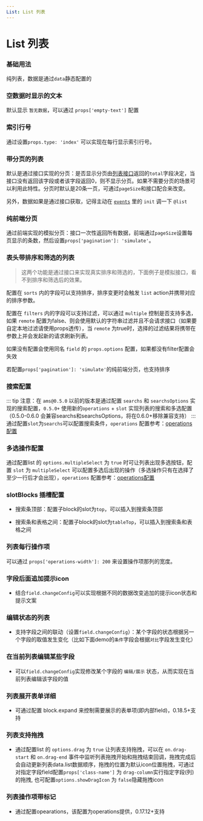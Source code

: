 ```yaml
---
List: List 列表
---
```

# List 列表

### 基础用法

纯列表，数据是通过`data`静态配置的

<ClientOnly>
<block-list-demo blockName="defaultList" onlineDemo="https://codepen.io/w3cmark/pen/YzKjJxN"/>
</ClientOnly>

### 空数据时显示的文本

默认显示 `暂无数据`，可以通过 `props['empty-text']` 配置

<ClientOnly>
<block-list-demo blockName="emptyList" onlineDemo="https://codepen.io/w3cmark/pen/PoYezzY"/>
</ClientOnly>

### 索引行号<Badge text="0.9.1+"/>

通过设置`props.type: 'index'` 可以实现在每行显示索引行号。

<ClientOnly>
<block-list-demo blockName="indexList" onlineDemo="https://codepen.io/w3cmark/pen/xxKJyXG"/>
</ClientOnly>

### 带分页的列表

默认是通过接口实现的分页：是否显示分页由[列表接口](/api/api.html#常用的接口)返回的`total`字段决定，当接口没有返回该字段或者该字段返回0，则不显示分页。如果不需要分页的场景可以利用此特性。分页时默认是20条一页，可通过`pageSize`和接口配合来改变。

另外，数据如果是通过接口获取，记得主动在 [`events`](/api/block.html#events) 里的 `init` 调一下 `@list`

<ClientOnly>
<block-list-demo blockName="pagesList" onlineDemo="https://codepen.io/w3cmark/pen/OJLwBxz"/>
</ClientOnly>

### 纯前端分页

通过前端实现的模拟分页：接口一次性返回所有数据，前端通过`pageSize`设置每页显示的条数，然后设置`props['pagination']: 'simulate'`。

<ClientOnly>
<block-list-demo blockName="simulatePagesList" onlineDemo="https://codepen.io/w3cmark/pen/ZEzjqXZ"/>
</ClientOnly>

### 表头带排序和筛选的列表

> 这两个功能是通过接口来实现真实排序和筛选的，下面例子是模拟接口，看不到排序和筛选后的效果。

配置在 `sorts` 内的字段可以支持排序，排序变更时会触发 `list` action并携带对应的排序参数。

配置在 `filters` 内的字段可以支持过滤，可以通过 `multiple` 控制是否支持多选，如果 `remote` 配置为false、则会使用默认的字符串过滤并且不会请求接口（如果要自定本地过滤请使用props透传），当 `remote` 为true时，选择的过滤结果将携带在参数上并会发起新的请求刷新列表。

如果没有配置会使用同名 `field` 的 `props.options` 配置，如果都没有filter配置会失效

若配置`props['pagination']: 'simulate'`的纯前端分页，也支持排序

<ClientOnly>
<block-list-demo blockName="filtersList" onlineDemo="https://codepen.io/w3cmark/pen/zYOLmPO"/>
</ClientOnly>

### 搜索配置 <Badge text="0.5.0+"/>

::: tip
注意：在 `ams@0.5.0` 以前的版本是通过配置 `searchs` 和 `searchsOptions` 实现的搜索配置，`0.5.0+` 使用新的`operations` + `slot` 实现列表的搜索和多选配置（0.5.0-0.6.0 会兼容searchs和searchsOptions，将在0.6.0+移除兼容支持）
:::
通过配置`slot`为`searchs`可以配置搜索条件，`operations` 配置参考：[operations配置](./deep-operation.md)

<ClientOnly>
<block-list-demo blockName="searchsList" onlineDemo="https://codepen.io/w3cmark/pen/YzKjJEN"/>
</ClientOnly>

### 多选操作配置 <Badge text="0.5.0+"/>

通过配置list 的 `options.multipleSelect` 为 `true` 时可让列表出现多选按钮，配置 `slot` 为 `multipleSelect` 可以配置多选后出现的操作（多选操作只有在选择了至少一行后才会出现），`operations` 配置参考：[operations配置](./deep-operation.md)

<ClientOnly>
<block-list-demo blockName="multipleSelectList" onlineDemo="https://codepen.io/w3cmark/pen/wvwxYPm"/>
</ClientOnly>


### slotBlocks 插槽配置

+ 搜索条顶部：配置子block的slot为`top`，可以插入到搜索条顶部

+ 搜索条和表格之间：配置子block的slot为`tableTop`，可以插入到搜索条和表格之间

<ClientOnly>
<block-list-demo blockName="slotBlocksList" onlineDemo="https://codepen.io/w3cmark/pen/pozZxdq"/>
</ClientOnly>

### 列表每行操作项

可以通过 `props['operations-width']: 200` 来设置操作项那列的宽度。

<ClientOnly>
<block-list-demo blockName="operationsList" onlineDemo="https://codepen.io/w3cmark/pen/JjPBmMG"/>
</ClientOnly>

### 字段后面追加提示icon

+ 结合`field.changeConfig`可以实现根据不同的数据改变追加的提示icon状态和提示文案

<ClientOnly>
<block-list-demo blockName="suffixInfoList" onlineDemo="https://codepen.io/w3cmark/pen/LYYEdoR"/>
</ClientOnly>

### 编辑状态的列表

+ 支持字段之间的联动（设置`field.changeConfig`）：某个字段的状态根据另一个字段的取值发生变化（比如下面demo的`条件`字段会根据`对比`字段发生变化）

<ClientOnly>
<block-list-demo blockName="editList" onlineDemo="https://codepen.io/w3cmark/pen/VwZBEyP"/>
</ClientOnly>

### 在当前列表编辑某些字段

+ 可以`field.changeConfig`实现修改某个字段的 `编辑/展示` 状态，从而实现在当前列表编辑该字段的值

<ClientOnly>
<block-list-demo blockName="editList2" onlineDemo="https://codepen.io/w3cmark/pen/BaBPqJr"/>
</ClientOnly>

### 列表展开表单详细

+ 可通过配置 block.expand 来控制需要展示的表单项(即内部field)，0.18.5+支持

<ClientOnly>
<block-list-demo blockName="expandList" />
</ClientOnly>

### 列表支持拖拽

+ 通过配置list 的 `options.drag` 为 `true` 让列表支持拖拽，可以在 `on.drag-start` 和 `on.drag-end` 事件中监听列表拖拽开始和拖拽结束回调，拖拽完成后会自动更新列表data.list数据顺序，拖拽的位置为默认icon位置拖拽，可通过对指定字段field配置`props['class-name']` 为 `drag-column`实行指定字段(列)的拖拽, 也可配置`options.showDragIcon` 为 `false`隐藏拖拽icon

<ClientOnly>
<block-list-demo blockName="dragList" />
</ClientOnly>

### 列表操作项带标记

+ 通过配置opearations，该配置为operations提供，0.17.12+支持

<ClientOnly>
<block-list-demo blockName="opearationsList" />
</ClientOnly>